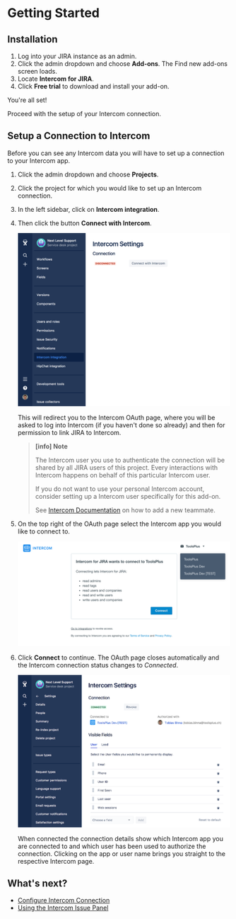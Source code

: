 # Getting Started

## Installation

1. Log into your JIRA instance as an admin.
1. Click the admin dropdown and choose **Add-ons**.
   The Find new add-ons screen loads.
1. Locate **Intercom for JIRA**.
1. Click **Free trial** to download and install your add-on.

You're all set!

Proceed with the setup of your Intercom connection.

## Setup a Connection to Intercom

Before you can see any Intercom data you will have to set up a connection to your 
Intercom app.

1. Click the admin dropdown and choose **Projects**.

1. Click the project for which you would like to set up an Intercom connection.

1. In the left sidebar, click on **Intercom integration**.

1. Then click the button **Connect with Intercom**.

   ![Local Image](/assets/addons/intercom/ConnectToIntercom.png)
   
   This will redirect you to the Intercom OAuth page, where you will be asked to
   log into Intercom (if you haven't done so already) and then for permission to 
   link JIRA to Intercom.
   
   > **[info] Note**
   >
   > The Intercom user you use to authenticate the connection will be shared by all
   > JIRA users of this project. Every interactions with 
   > Intercom happens on behalf of this particular Intercom user.
   > 
   > If you do not want to use your personal Intercom account, consider setting 
   > up a Intercom user specifically for this add-on.
   >
   > See [Intercom Documentation](https://docs.intercom.com/faqs-and-troubleshooting/your-team-inbox/how-do-i-add-or-delete-a-teammate) on how to add a new teammate.
   
1. On the top right of the OAuth page select the Intercom app you would like
   to connect to. 
   
   ![Local Image](/assets/addons/intercom/IntercomOAuthPage.png)
   
1. Click **Connect** to continue. The OAuth page closes automatically and the 
   Intercom connection status changes to _Connected_.
   
   ![Local Image](/assets/addons/intercom/IntercomConnected.png)
   
   When connected the connection details show which Intercom app you are 
   connected to and which user has been used to authorize the connection. 
   Clicking on the app or user name brings you straight to the respective 
   Intercom page.

## What's next?

* [Configure Intercom Connection](ConfigureConnection.md) 
* [Using the Intercom Issue Panel](IntercomIssuePanel.md)